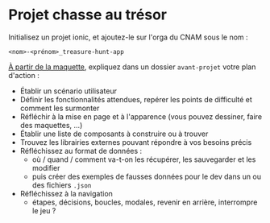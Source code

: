# Projet chasse au trésor



Initialisez un projet ionic, et ajoutez-le sur l'orga du CNAM sous le nom :

```
<nom>-<prénom>_treasure-hunt-app
```



[À partir de la maquette](https://www.figma.com/file/Mxe2kLDKqShtD6qbe3cCjR/chasse-au-tr%C3%A9sor?node-id=0%3A1), expliquez dans un dossier `avant-projet` votre plan d'action :

- Établir un scénario utilisateur
- Définir les fonctionnalités attendues, repérer les points de difficulté et comment les surmonter
- Réfléchir à la mise en page et à l'apparence (vous pouvez dessiner, faire des maquettes, …)
- Établir une liste de composants à construire ou à trouver
- Trouvez les librairies externes pouvant répondre à vos besoins précis
- Réfléchissez au format de données :
  - où / quand / comment va-t-on les récupérer, les sauvegarder et les modifier
  - puis créer des exemples de fausses données pour le dev dans un ou des fichiers `.json`
- Réfléchissez à la navigation
  - étapes, décisions, boucles, modales, revenir en arrière, interrompre le jeu ?